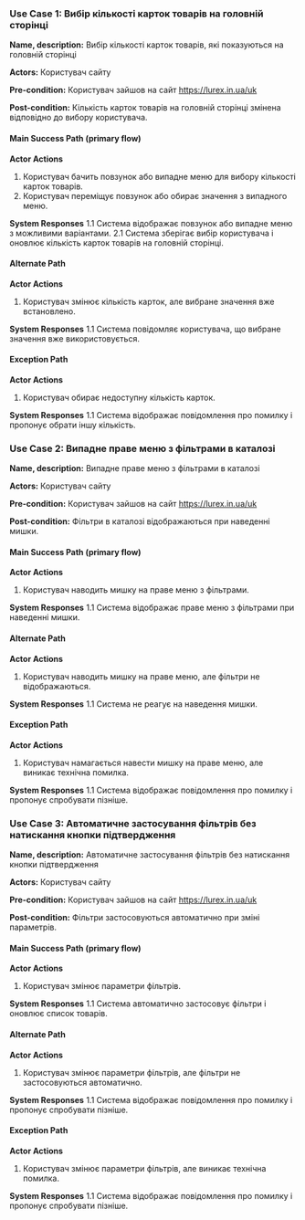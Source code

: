 ### Use Case 1: Вибір кількості карток товарів на головній сторінці

**Name, description:** Вибір кількості карток товарів, які показуються на головній сторінці

**Actors:** Користувач сайту

**Pre-condition:** Користувач зайшов на сайт https://lurex.in.ua/uk

**Post-condition:** Кількість карток товарів на головній сторінці змінена відповідно до вибору користувача.

#### Main Success Path (primary flow)

**Actor Actions**
1. Користувач бачить повзунок або випадне меню для вибору кількості карток товарів.
2. Користувач переміщує повзунок або обирає значення з випадного меню.

**System Responses**
1.1 Система відображає повзунок або випадне меню з можливими варіантами.
2.1 Система зберігає вибір користувача і оновлює кількість карток товарів на головній сторінці.

#### Alternate Path

**Actor Actions**
1. Користувач змінює кількість карток, але вибране значення вже встановлено.

**System Responses**
1.1 Система повідомляє користувача, що вибране значення вже використовується.

#### Exception Path

**Actor Actions**
1. Користувач обирає недоступну кількість карток.

**System Responses**
1.1 Система відображає повідомлення про помилку і пропонує обрати іншу кількість.

### Use Case 2: Випадне праве меню з фільтрами в каталозі

**Name, description:** Випадне праве меню з фільтрами в каталозі

**Actors:** Користувач сайту

**Pre-condition:** Користувач зайшов на сайт https://lurex.in.ua/uk

**Post-condition:** Фільтри в каталозі відображаються при наведенні мишки.

#### Main Success Path (primary flow)

**Actor Actions**
1. Користувач наводить мишку на праве меню з фільтрами.

**System Responses**
1.1 Система відображає праве меню з фільтрами при наведенні мишки.

#### Alternate Path

**Actor Actions**
1. Користувач наводить мишку на праве меню, але фільтри не відображаються.

**System Responses**
1.1 Система не реагує на наведення мишки.

#### Exception Path

**Actor Actions**
1. Користувач намагається навести мишку на праве меню, але виникає технічна помилка.

**System Responses**
1.1 Система відображає повідомлення про помилку і пропонує спробувати пізніше.

### Use Case 3: Автоматичне застосування фільтрів без натискання кнопки підтвердження

**Name, description:** Автоматичне застосування фільтрів без натискання кнопки підтвердження

**Actors:** Користувач сайту

**Pre-condition:** Користувач зайшов на сайт https://lurex.in.ua/uk

**Post-condition:** Фільтри застосовуються автоматично при зміні параметрів.

#### Main Success Path (primary flow)

**Actor Actions**
1. Користувач змінює параметри фільтрів.

**System Responses**
1.1 Система автоматично застосовує фільтри і оновлює список товарів.

#### Alternate Path

**Actor Actions**
1. Користувач змінює параметри фільтрів, але фільтри не застосовуються автоматично.

**System Responses**
1.1 Система відображає повідомлення про помилку і пропонує спробувати пізніше.

#### Exception Path

**Actor Actions**
1. Користувач змінює параметри фільтрів, але виникає технічна помилка.

**System Responses**
1.1 Система відображає повідомлення про помилку і пропонує спробувати пізніше.
